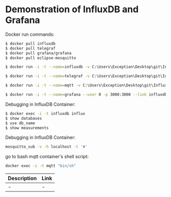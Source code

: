 # Demonstration of InfluxDB and Grafana

Docker run commands:
```sh
$ docker pull influxdb
$ docker pull telegraf
$ docker pull grafana/grafana
$ docker pull eclipse-mosquitto
```

```sh
$ docker run -i -t --name=influxdb -v C:\Users\Exception\Desktop\git\InfluxDB_Grafana_Demo\conf\influxdb\influxdb.conf:/etc/influxdb/influxdb.conf -p 8086:8086 influxdb
```

```sh
$ docker run -i -t --name=telegraf -v C:\Users\Exception\Desktop\git\InfluxDB_Grafana_Demo\conf\telegraf\telegraf.conf:/etc/telegraf/telegraf.conf --network="host" telegraf
```

```sh
$ docker run -i -t --name=mqtt -v C:\Users\Exception\Desktop\git\InfluxDB_Grafana_Demo\conf\mqtt\mosquitto.conf:/mosquitto/config/mosquitto.conf --user 0 -p 1883:1883 -p 9001:9001 eclipse-mosquitto
```

```sh
$ docker run -i -t --name=grafana --user 0 -p 3000:3000 --link influxdb grafana/grafana
```

Debugging in InfluxDB Container:
```sh
$ docker exec -i -t influxdb influx
$ show databases
$ use db_name
$ show measurements
```

Debugging in InfluxDB Container:
```sh
mosquitto_sub -v -h localhost -t '#'
```

go to bash mqtt container's shell script:
```sh
docker exec -i -t mqtt "bin/sh"
```

| Description | Link |
| ------ | ------ |
| - | -|